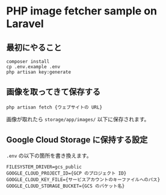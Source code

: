 # PHP image fetcher sample on Laravel

## 最初にやること

```
composer install
cp .env.example .env
php artisan key:generate
```

## 画像を取ってきて保存する

```
php artisan fetch {ウェブサイトの URL}
```

画像が取れたら `storage/app/images/` 以下に保存されます。

## Google Cloud Storage に保持する設定

`.env` の以下の箇所を書き換えます。

```
FILESYSTEM_DRIVER=gcs_public
GOOGLE_CLOUD_PROJECT_ID={GCP のプロジェクト ID}
GOOGLE_CLOUD_KEY_FILE={サービスアカウントのキーファイルへのパス}
GOOGLE_CLOUD_STORAGE_BUCKET={GCS のバケット名}
```
